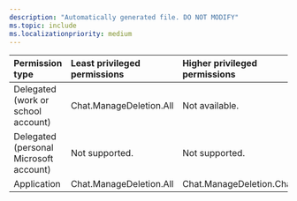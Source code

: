 ```yaml
---
description: "Automatically generated file. DO NOT MODIFY"
ms.topic: include
ms.localizationpriority: medium
---
```


|Permission type|Least privileged permissions|Higher privileged permissions|
|:---|:---|:---|
|Delegated (work or school account)|Chat.ManageDeletion.All|Not available.|
|Delegated (personal Microsoft account)|Not supported.|Not supported.|
|Application|Chat.ManageDeletion.All|Chat.ManageDeletion.Chat|

